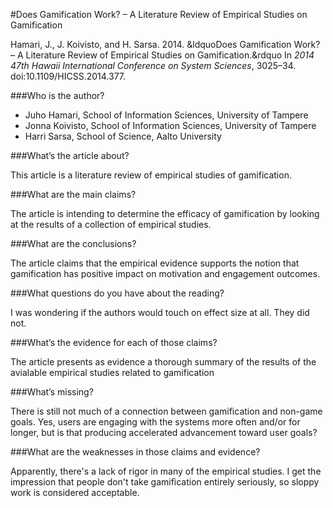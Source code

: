 #Does Gamification Work? – A Literature Review of Empirical Studies on Gamification

Hamari, J., J. Koivisto, and H. Sarsa. 2014. &ldquoDoes Gamification Work? – A Literature Review of Empirical Studies on Gamification.&rdquo In *2014 47th Hawaii International Conference on System Sciences*, 3025–34. doi:10.1109/HICSS.2014.377.

###Who is the author?

* Juho Hamari, School of Information Sciences, University of Tampere
* Jonna Koivisto, School of Information Sciences, University of Tampere
* Harri Sarsa, School of Science, Aalto University

###What’s the article about?

This article is a literature review of empirical studies of gamification.

###What are the main claims?

The article is intending to determine the efficacy of gamification by looking at the results of a collection of empirical studies.

###What are the conclusions?

The article claims that the empirical evidence supports the notion that gamification has positive impact on motivation and engagement outcomes.

###What questions do you have about the reading?

I was wondering if the authors would touch on effect size at all.  They did not.

###What’s the evidence for each of those claims?

The article presents as evidence a thorough summary of the results of the avialable empirical studies related to gamification

###What’s missing?

There is still not much of a connection between gamification and non-game goals.  Yes, users are engaging with the systems more often and/or for longer, but is that producing accelerated advancement toward user goals?

###What are the weaknesses in those claims and evidence?

Apparently, there's a lack of rigor in many of the empirical studies.  I get the impression that people don't take gamification entirely seriously, so sloppy work is considered acceptable.


